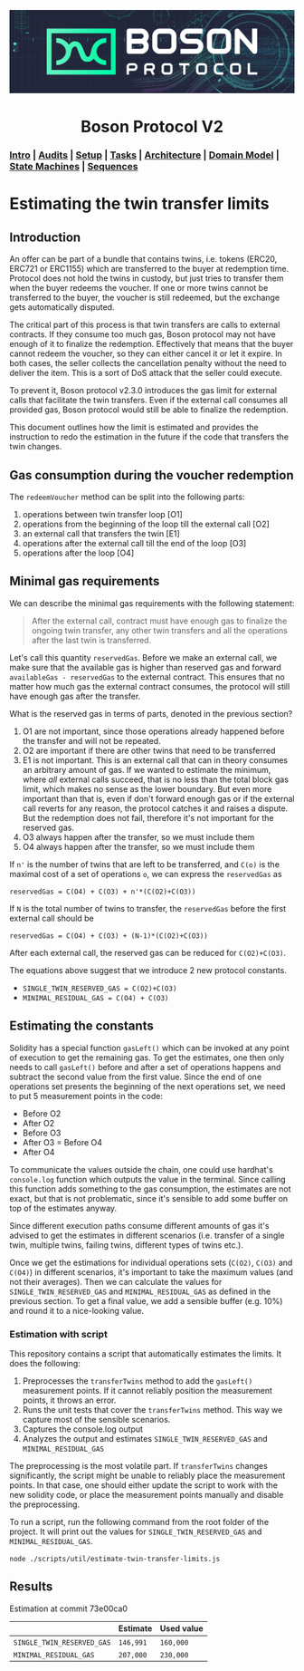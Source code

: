 [![banner](images/banner.png)](https://bosonprotocol.io)

<h1 align="center">Boson Protocol V2</h1>

### [Intro](../README.md) | [Audits](audits.md) | [Setup](setup.md) | [Tasks](tasks.md) | [Architecture](architecture.md) | [Domain Model](domain.md) | [State Machines](state-machines.md) | [Sequences](sequences.md)

# Estimating the twin transfer limits

## Introduction

An offer can be part of a bundle that contains twins, i.e. tokens (ERC20, ERC721 or ERC1155) which are transferred to the buyer at redemption time. Protocol does not hold the twins in custody, but just tries to transfer them when the buyer redeems the voucher. If one or more twins cannot be transferred to the buyer, the voucher is still redeemed, but the exchange gets automatically disputed.  

The critical part of this process is that twin transfers are calls to external contracts. If they consume too much gas, Boson protocol may not have enough of it to finalize the redemption. Effectively that means that the buyer cannot redeem the voucher, so they can either cancel it or let it expire. In both cases, the seller collects the cancellation penalty without the need to deliver the item. This is a sort of DoS attack that the seller could execute.

To prevent it, Boson protocol v2.3.0 introduces the gas limit for external calls that facilitate the twin transfers. Even if the external call consumes all provided gas, Boson protocol would still be able to finalize the redemption. 

This document outlines how the limit is estimated and provides the instruction to redo the estimation in the future if the code that transfers the twin changes.

## Gas consumption during the voucher redemption

The `redeemVoucher` method can be split into the following parts:
1. operations between twin transfer loop [O1]
2. operations from the beginning of the loop till the external call [O2]
3. an external call that transfers the twin [E1]
4. operations after the external call till the end of the loop [O3]
5. operations after the loop [O4]

## Minimal gas requirements

We can describe the minimal gas requirements with the following statement:
> After the external call, contract must have enough gas to finalize the ongoing twin transfer, any other twin transfers and all the operations after the last twin is transferred.

Let's call this quantity `reservedGas`. Before we make an external call, we make sure that the available gas is higher than reserved gas and forward `availableGas - reservedGas` to the external contract. This ensures that no matter how much gas the external contract consumes, the protocol will still have enough gas after the transfer.

What is the reserved gas in terms of parts, denoted in the previous section?  
1. O1 are not important, since those operations already happened before the transfer and will not be repeated.
2. O2 are important if there are other twins that need to be transferred
3. E1 is not important. This is an external call that can in theory consumes an arbitrary amount of gas. If we wanted to estimate the minimum, where *all* external calls succeed, that is no less than the total block gas limit, which makes no sense as the lower boundary. But even more important than that is, even if don't forward enough gas or if the external call reverts for any reason, the protocol catches it and raises a dispute. But the redemption does not fail, therefore it's not important for the reserved gas.
4. O3 always happen after the transfer, so we must include them
5. O4 always happen after the transfer, so we must include them

If `n'` is the number of twins that are left to be transferred, and `C(o)` is the maximal cost of a set of operations `o`, we can express the `reservedGas` as
```
reservedGas = C(O4) + C(O3) + n'*(C(O2)+C(O3))
```

If `N` is the total number of twins to transfer, the `reservedGas` before the first external call should be
```
reservedGas = C(O4) + C(O3) + (N-1)*(C(O2)+C(O3))
```
After each external call, the reserved gas can be reduced for `C(O2)+C(O3)`.

The equations above suggest that we introduce 2 new protocol constants.
- `SINGLE_TWIN_RESERVED_GAS = C(O2)+C(O3)`
- `MINIMAL_RESIDUAL_GAS = C(O4) + C(O3)`

## Estimating the constants

Solidity has a special function `gasLeft()` which can be invoked at any point of execution to get the remaining gas. To get the estimates, one then only needs to call `gasLeft()` before and after a set of operations happens and subtract the second value from the first value. Since the end of one operations set presents the beginning of the next operations set, we need to put 5 measurement points in the code:
- Before O2
- After O2
- Before O3
- After O3 = Before O4
- After O4

To communicate the values outside the chain, one could use hardhat's `console.log` function which outputs the value in the terminal. Since calling this function adds something to the gas consumption, the estimates are not exact, but that is not problematic, since it's sensible to add some buffer on top of the estimates anyway.

Since different execution paths consume different amounts of gas it's advised to get the estimates in different scenarios (i.e. transfer of a single twin, multiple twins, failing twins, different types of twins etc.).

Once we get the estimations for individual operations sets (`C(O2)`, `C(O3)` and `C(O4)`) in different scenarios, it's important to take the maximum values (and not their averages). Then we can calculate the values for `SINGLE_TWIN_RESERVED_GAS` and `MINIMAL_RESIDUAL_GAS` as defined in the previous section. To get a final value, we add a sensible buffer (e.g. 10%) and round it to a nice-looking value.

### Estimation with script

This repository contains a script that automatically estimates the limits. It does the following:
1. Preprocesses the `transferTwins` method to add the `gasLeft()` measurement points. If it cannot reliably position the measurement points, it throws an error.
2. Runs the unit tests that cover the `transferTwins` method. This way we capture most of the sensible scenarios.
3. Captures the console.log output
4. Analyzes the output and estimates `SINGLE_TWIN_RESERVED_GAS` and `MINIMAL_RESIDUAL_GAS`

The preprocessing is the most volatile part. If `transferTwins` changes significantly, the script might be unable to reliably place the measurement points. In that case, one should either update the script to work with the new solidity code, or place the measurement points manually and disable the preprocessing.

To run a script, run the following command from the root folder of the project. It will print out the values for `SINGLE_TWIN_RESERVED_GAS` and `MINIMAL_RESIDUAL_GAS`.

```
node ./scripts/util/estimate-twin-transfer-limits.js
```

## Results

Estimation at commit 73e00ca0

| | Estimate | Used value |
|-|-|-|
| `SINGLE_TWIN_RESERVED_GAS` | `146,991` | `160,000` |
| `MINIMAL_RESIDUAL_GAS` | `207,000` | `230,000` |